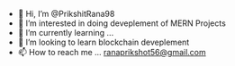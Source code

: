 - 👋 Hi, I’m @PrikshitRana98
- 👀 I’m interested in doing deveplement of MERN Projects
- 🌱 I’m currently learning ...
- 💞️ I’m looking to learn blockchain deveplement
- 📫 How to reach me ... ranaprikshot56@gmail.com

<!---
PrikshitRana98/PrikshitRana98 is a ✨ special ✨ repository because its `README.md` (this file) appears on your GitHub profile.
You can click the Preview link to take a look at your changes.
--->
